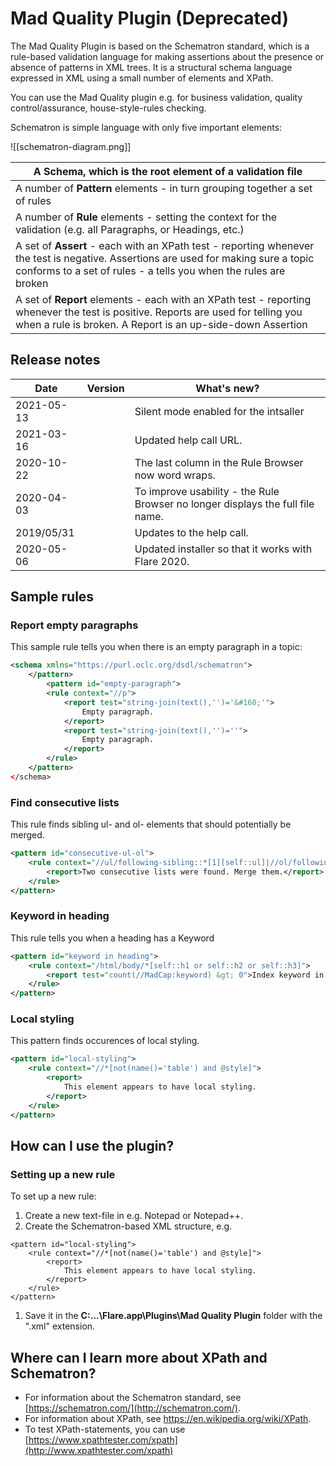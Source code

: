 # Mad Quality Plugin (Deprecated)

The Mad Quality Plugin is based on the Schematron  standard, which is a rule-based validation language for making  assertions about the presence or absence of patterns in XML trees. It is a structural schema language expressed in XML using a small number of  elements and XPath.

You can use the Mad Quality plugin e.g. for business validation, quality control/assurance, house-style-rules checking.

Schematron is  simple language with only five important elements:

![[schematron-diagram.png]]    

| A **Schema**, which is the root element of a validation file |
| ------------------------------------------------------------ |
| A number of **Pattern** elements - in turn grouping together a set of rules |
| A number of **Rule** elements - setting the context for the validation (e.g. all Paragraphs, or Headings, etc.) |
| A set of **Assert** - each with an XPath test - reporting whenever the test is negative. Assertions are used for making sure a topic conforms to a set of rules - a tells you  when the rules are broken |
| A set of **Report** elements -  each with an XPath test - reporting whenever the test is positive.  Reports are used for telling you when a rule is broken. A Report is an  up-side-down Assertion |

## Release notes

| Date       | Version | What's new?                                                  |
| ---------- | ------- | ------------------------------------------------------------ |
| 2021-05-13 | 		   | Silent mode enabled for the intsaller |
| 2021-03-16 | 		   | Updated help call URL. |
| 2020-10-22 |         | The last column in the Rule Browser now word wraps.          |
| 2020-04-03 |         | To improve usability - the Rule Browser no longer displays the full file name. |
| 2019/05/31 |         | Updates to the help call.                                    |
| 2020-05-06 |         | Updated installer so that it works with Flare 2020.          |

## Sample rules

### Report empty paragraphs

This sample rule tells you when there is an empty paragraph in a topic:

```xml
<schema xmlns="https://purl.oclc.org/dsdl/schematron">
 	</pattern>
		<pattern id="empty-paragraph">
		<rule context="//p">
			<report test="string-join(text(),'')='&#160;'">
				Empty paragraph.
			</report>
			<report test="string-join(text(),'')=''">
				Empty paragraph.
			</report>
		</rule>
	</pattern>
</schema>   
```

### Find consecutive lists

This rule finds sibling ul- and ol- elements that should potentially be merged.

```xml
<pattern id="consecutive-ul-ol">
	<rule context="//ul/following-sibling::*[1][self::ul]|//ol/following-sibling::*[1][self::ol]">
		<report>Two consecutive lists were found. Merge them.</report>
	</rule>
</pattern>
```

### Keyword in heading

This rule tells you when a heading has a Keyword

```xml
<pattern id="keyword in heading">
	<rule context="/html/body/*[self::h1 or self::h2 or self::h3]">
		<report test="count(//MadCap:keyword) &gt; 0">Index keyword in heading.</report>
	</rule>
</pattern>
```

### Local styling

This pattern finds occurences of local styling.

```xml
<pattern id="local-styling">
	<rule context="//*[not(name()='table') and @style]">
		<report>
			This element appears to have local styling. 
		</report>
	</rule>
</pattern>
```

## How can I use the plugin?

### Setting up a new rule

To set up a new rule:

1. Create a new text-file in e.g. Notepad or Notepad++.
2. Create the Schematron-based XML structure, e.g.

```
<pattern id="local-styling">
	<rule context="//*[not(name()='table') and @style]">
		<report>
			This element appears to have local styling. 
		</report>
	</rule>
</pattern>
```

1. Save it in the **C:...\Flare.app\Plugins\Mad Quality Plugin** folder with the ".xml" extension.

## Where can I learn more about XPath and Schematron?

- For information about the Schematron standard, see [https://schematron.com/](http://schematron.com/).
- For information about XPath, see https://en.wikipedia.org/wiki/XPath.
- To test XPath-statements, you can use [https://www.xpathtester.com/xpath](http://www.xpathtester.com/xpath)